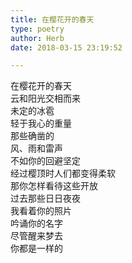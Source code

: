 ```yaml
---  
title: 在樱花开的春天  
type: poetry  
author: Herb  
date: 2018-03-15 23:19:52  

---  
```

在樱花开的春天  
云和阳光交相而来  
未定的冰雹  
轻于我心的重量    
那些确凿的  
风、雨和雷声  
不如你的回避坚定  
经过樱顶时人们都变得柔软  
那你怎样看待这些开放    
过去那些日日夜夜  
我看着你的照片  
吟诵你的名字  
尽管醒来梦去  
你都是一样的  
